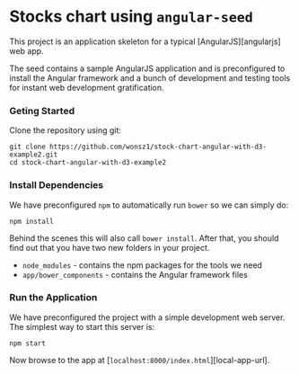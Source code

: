 
# Stocks chart using `angular-seed` 

This project is an application skeleton for a typical [AngularJS][angularjs] web app. 

The seed contains a sample AngularJS application and is preconfigured to install the Angular
framework and a bunch of development and testing tools for instant web development gratification.

### Geting Started
Clone the repository using git:

```
git clone https://github.com/wonsz1/stock-chart-angular-with-d3-example2.git
cd stock-chart-angular-with-d3-example2
```

### Install Dependencies

We have preconfigured `npm` to automatically run `bower` so we can simply do:

```
npm install
```

Behind the scenes this will also call `bower install`. After that, you should find out that you have
two new folders in your project.

* `node_modules` - contains the npm packages for the tools we need
* `app/bower_components` - contains the Angular framework files

### Run the Application

We have preconfigured the project with a simple development web server. The simplest way to start
this server is:

```
npm start
```

Now browse to the app at [`localhost:8000/index.html`][local-app-url].

